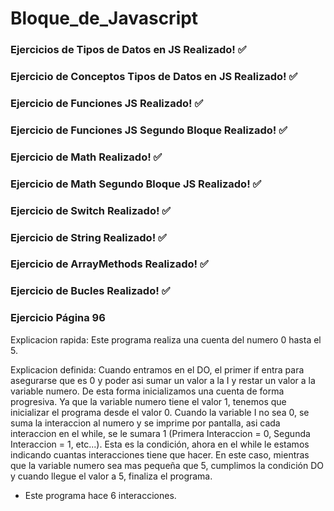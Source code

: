 # Bloque_de_Javascript

### Ejercicios de Tipos de Datos en JS Realizado! :white_check_mark:
### Ejercicio de Conceptos Tipos de Datos en JS Realizado! :white_check_mark:
### Ejercicio de Funciones JS Realizado! :white_check_mark:
### Ejercicio de Funciones JS Segundo Bloque Realizado! :white_check_mark:
### Ejercicio de Math Realizado! :white_check_mark:
### Ejercicio de Math Segundo Bloque JS Realizado! :white_check_mark:
### Ejercicio de Switch Realizado! :white_check_mark:
### Ejercicio de String Realizado! :white_check_mark:
### Ejercicio de ArrayMethods Realizado! :white_check_mark:
### Ejercicio de Bucles Realizado! :white_check_mark:



### Ejercicio Página 96

Explicacion rapida: Este programa realiza una cuenta del numero 0 hasta el 5.

Explicacion definida: Cuando entramos en el DO, el primer if entra para asegurarse que es 0 y poder asi sumar un valor a la I y restar un valor a la variable numero.
De esta forma inicializamos una cuenta de forma progresiva. Ya que la variable numero tiene el valor 1, tenemos que inicializar el programa desde el valor 0. Cuando la variable I no sea 0, se suma la interaccion al numero y se imprime por pantalla, asi cada interaccion en el while, se le sumara 1 (Primera Interaccion = 0, Segunda Interaccion = 1, etc...). Esta es la condición, ahora en el while le estamos indicando cuantas interacciones tiene que hacer. En este caso, mientras que la variable numero sea mas pequeña que 5, cumplimos la condición DO y cuando llegue el valor a 5, finaliza el programa.

- Este programa hace 6 interacciones.